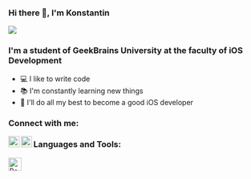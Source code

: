 ### Hi there 👋, I'm Konstantin

![](https://komarev.com/ghpvc/?username=iosconstantine)

### I'm a student of GeekBrains University at the faculty of iOS Development
- 💻 I like to write code
- 📚 I'm constantly learning new things
- 💪 I'll do all my best to become a good iOS developer

### Connect with me:

[<img align="left" alt="VladKalachev | Instagram" width="22px" src="https://cdn.jsdelivr.net/npm/simple-icons@v3/icons/instagram.svg" />][instagram]
[<img align="left" alt="VladKalachev | VK" width="22px" src="https://cdn.jsdelivr.net/npm/simple-icons@v3/icons/vk.svg" />][vk]

### Languages and Tools:

<img align="left" alt="React" width="26px" src="https://img.icons8.com/color/48/000000/swift.png" />

[instagram]: https://www.instagram.com/constantine_tishchenko
[vk]: https://vk.com/iosconstantine
